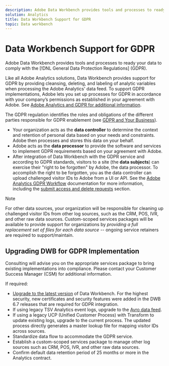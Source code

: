 ```yaml
---
description: Adobe Data Workbench provides tools and processes to ready your data to comply with the General Data Protection Regulations (GDPR).
solution: Analytics
title: Data Workbench Support for GDPR
topic: Data workbench
---
```


# Data Workbench Support for GDPR

Adobe Data Workbench provides tools and processes to ready your data to comply with the [!DNL General Data Protection Regulations] (GDPR).

Like all Adobe Analytics solutions, Data Workbench provides support for GDPR by providing cleansing, deleting, and labeling of analytic variables when processing the Adobe Analytics' data feed. To support GDPR implementations, Adobe lets you set up processes for GDPR in accordance with your company’s permissions as established in your agreement with Adobe. See [Adobe Analytics and GDPR for additional information](https://docs.adobe.com/content/help/en/analytics/admin/data-governance/an-gdpr-overview.html).

The GDPR regulation identifies the roles and obligations of the different parties responsible for GDPR enablement (see [GDPR and Your Business](https://www.adobe.com/privacy/general-data-protection-regulation.html)).

* Your organization acts as the **data controller** to determine the context and retention of personal data based on your needs and constraints. Adobe then processes and stores this data on your behalf.
* Adobe acts as the **data processor** to provide the software and services to implement GDPR requirements based on your agreement with Adobe.
* After integration of Data Workbench with the GDPR service and according to GDPR standards, visitors to a site (the **data subjects**) can exercise their "right to be forgotten" by Adobe, the data processor. To accomplish the right to be forgotten, you as the data controller can upload challenged visitor IDs to Adobe from a UI or API. See the [Adobe Analytics GDPR Workflow](https://docs.adobe.com/help/en/analytics/admin/data-governance/an-gdpr-workflow.html) documentation for more information, including the [submit access and delete requests](https://docs.adobe.com/content/help/en/analytics/admin/data-governance/gdpr-submit-access-delete.html) section.

>[!Note]
>
>For other data sources, your organization will be responsible for cleaning up challenged visitor IDs from other log sources, such as the CRM, POS, IVR, and other raw data sources. Custom-scoped services packages will be available to provide support for organizations by _providing a full replacement set of files for each data source_ -- ongoing service retainers are required to support/maintain.

## Upgrading DWB for GDPR Implementation

Consulting will advise you on the appropriate services package to bring existing implementations into compliance. Please contact your Customer Success Manager (CSM) for additional information.

If required:

* [Upgrade to the latest version](https://docs.adobe.com/content/help/en/data-workbench/using/release-notes/release-notes.html) of Data Workbench. For the highest security, new certificates and security features were added in the DWB 6.7 releases that are required for GDPR integration.
* If using legacy TSV Analytics event logs, upgrade to the [Avro data feed](https://docs.adobe.com/content/help/en/data-workbench/using/dataset/log-proc-config-file/c-log-sources.html#section-9a824b4c3d5549e7952a7111232035b2).
* If using a legacy UCP (Unified Customer Process) with Transform to update existing logs, upgrade to the current process. The updated process directly generates a master lookup file for mapping visitor IDs across sources.
* Standardize data flow to accommodate the GDPR service.
* Establish a custom-scoped services package to manage other log sources such as CRM, POS, IVR, and other raw data sources.
* Confirm default data retention period of 25 months or more in the Analytics contract.
